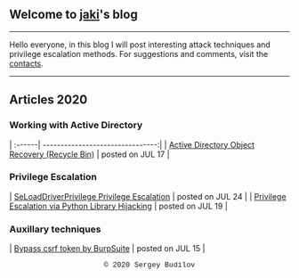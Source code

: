 ## Welcome to [jaki](about.md)'s blog
---

Hello everyone, in this blog I will post interesting attack techniques and privilege escalation methods. For suggestions and comments, visit the [contacts](about.md).

---

## Articles 2020

### Working with Active Directory

| :------| --------------------------------:|
| [Active Directory Object Recovery (Recycle Bin)](ad-recycle-bin.md) | posted on JUL 17 |

### Privilege Escalation

| [SeLoadDriverPrivilege Privilege Escalation](seload-driverprivilege.md) | posted on JUL 24 |
| [Privilege Escalation via Python Library Hijacking](python_lib_hijacking.md) | posted on JUL 19 |

### Auxillary techniques
| [Bypass csrf token by BurpSuite](csfr-bypass-burpsuite.md) | posted on JUL 15 |

<style type="text/css">
 .block1 { 
  font-family: Lucida Console, Courier, monospace;
  font-size: small;
  text-align: center;
   } 
</style>
<div class="block1">&copy; 2020 Sergey Budilov</div>

